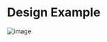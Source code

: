 
# Design Example
![image](https://github.com/excelsior19999/KCCI_Team_1/assets/87746928/bc70e797-0bc1-4eb5-8464-da97a1ac5827)
